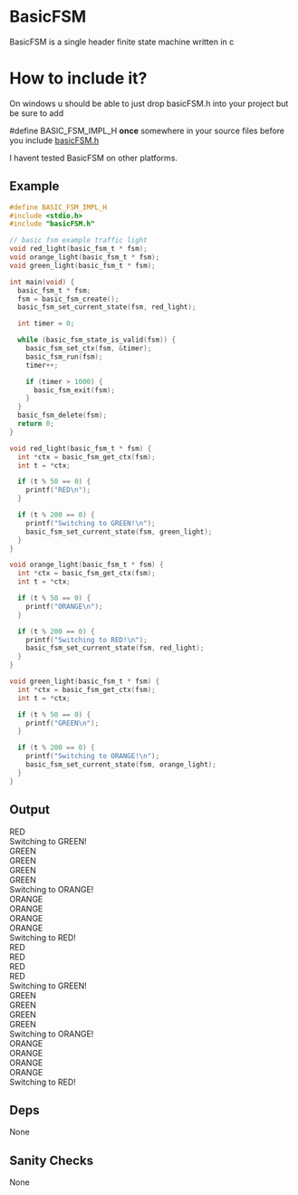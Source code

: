 # BasicFSM
BasicFSM is a single header finite state machine written in c
# How to include it?
On windows u should be able to just drop basicFSM.h into your project but be sure to add 

#define BASIC_FSM_IMPL_H **once** somewhere in your source files before you include [basicFSM.h](https://raw.githubusercontent.com/HeatXD/BasicFSM/master/src/basicFSM.h)

I havent tested BasicFSM on other platforms.
## Example
```c
#define BASIC_FSM_IMPL_H
#include <stdio.h>
#include "basicFSM.h"

// basic fsm example traffic light
void red_light(basic_fsm_t * fsm);
void orange_light(basic_fsm_t * fsm);
void green_light(basic_fsm_t * fsm);

int main(void) {
  basic_fsm_t * fsm;
  fsm = basic_fsm_create();
  basic_fsm_set_current_state(fsm, red_light);

  int timer = 0;

  while (basic_fsm_state_is_valid(fsm)) {
    basic_fsm_set_ctx(fsm, &timer);
    basic_fsm_run(fsm);
    timer++;

    if (timer > 1000) {
      basic_fsm_exit(fsm);
    }
  }
  basic_fsm_delete(fsm);
  return 0;
}

void red_light(basic_fsm_t * fsm) {
  int *ctx = basic_fsm_get_ctx(fsm);
  int t = *ctx;

  if (t % 50 == 0) {
    printf("RED\n");
  }

  if (t % 200 == 0) {
    printf("Switching to GREEN!\n");
    basic_fsm_set_current_state(fsm, green_light);
  }
}

void orange_light(basic_fsm_t * fsm) {
  int *ctx = basic_fsm_get_ctx(fsm);
  int t = *ctx;

  if (t % 50 == 0) {
    printf("ORANGE\n");
  }

  if (t % 200 == 0) {
    printf("Switching to RED!\n");
    basic_fsm_set_current_state(fsm, red_light);
  }
}

void green_light(basic_fsm_t * fsm) {
  int *ctx = basic_fsm_get_ctx(fsm);
  int t = *ctx;

  if (t % 50 == 0) {
    printf("GREEN\n");
  }

  if (t % 200 == 0) {
    printf("Switching to ORANGE!\n");
    basic_fsm_set_current_state(fsm, orange_light);
  }
}
```
## Output
RED\
Switching to GREEN!\
GREEN\
GREEN\
GREEN\
GREEN\
Switching to ORANGE!\
ORANGE\
ORANGE\
ORANGE\
ORANGE\
Switching to RED!\
RED\
RED\
RED\
RED\
Switching to GREEN!\
GREEN\
GREEN\
GREEN\
GREEN\
Switching to ORANGE!\
ORANGE\
ORANGE\
ORANGE\
ORANGE\
Switching to RED!
## Deps
None
## Sanity Checks 
None
